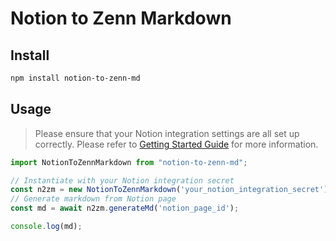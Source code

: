 # Notion to Zenn Markdown

## Install

```sh
npm install notion-to-zenn-md
```

## Usage
> Please ensure that your Notion integration settings are all set up correctly. Please refer to [Getting Started Guide](https://developers.notion.com/docs/getting-started) for more information.

```typescript
import NotionToZennMarkdown from "notion-to-zenn-md";

// Instantiate with your Notion integration secret
const n2zm = new NotionToZennMarkdown('your_notion_integration_secret');
// Generate markdown from Notion page
const md = await n2zm.generateMd('notion_page_id');

console.log(md);
```

